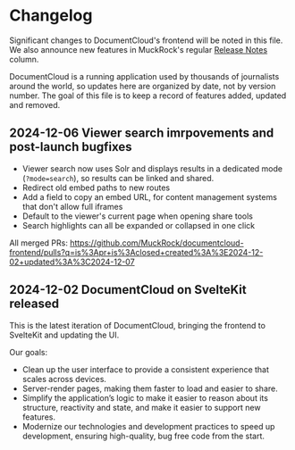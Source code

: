 # Changelog

Significant changes to DocumentCloud's frontend will be noted in this file. We also announce new features in MuckRock's regular [Release Notes](https://www.muckrock.com/news/archives/?tags=115608) column.

DocumentCloud is a running application used by thousands of journalists around the world, so updates here are organized by date, not by version number. The goal of this file is to keep a record of features added, updated and removed.

## 2024-12-06 Viewer search imrpovements and post-launch bugfixes

- Viewer search now uses Solr and displays results in a dedicated mode (`?mode=search`), so results can be linked and shared.
- Redirect old embed paths to new routes
- Add a field to copy an embed URL, for content management systems that don't allow full iframes
- Default to the viewer's current page when opening share tools
- Search highlights can all be expanded or collapsed in one click

All merged PRs: https://github.com/MuckRock/documentcloud-frontend/pulls?q=is%3Apr+is%3Aclosed+created%3A%3E2024-12-02+updated%3A%3C2024-12-07

## 2024-12-02 DocumentCloud on SvelteKit released

This is the latest iteration of DocumentCloud, bringing the frontend to SvelteKit and updating the UI.

Our goals:

- Clean up the user interface to provide a consistent experience that scales across devices.
- Server-render pages, making them faster to load and easier to share.
- Simplify the application’s logic to make it easier to reason about its structure, reactivity and state, and make it easier to support new features.
- Modernize our technologies and development practices to speed up development, ensuring high-quality, bug free code from the start.
